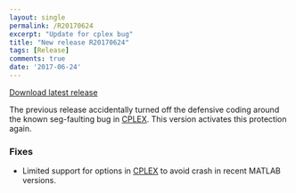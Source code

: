 ```yaml
---
layout: single
permalink: /R20170624
excerpt: "Update for cplex bug"
title: "New release R20170624"
tags: [Release]
comments: true
date: '2017-06-24'
---
```


[Download latest release](/download)

The previous release accidentally turned off the defensive coding around the known seg-faulting bug in [CPLEX](/cplexcrash). This version activates this protection again.

### Fixes

* Limited support for options in [CPLEX](/solver/cplex) to avoid crash in recent MATLAB versions.


